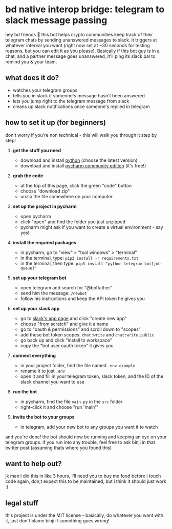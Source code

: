 # bd native interop bridge: telegram to slack message passing 

hey bd friends 👋 this bot helps crypto communities keep track of their telegram chats by sending unanswered messages to slack. it triggers at whatever interval you want (right now set at ~30 seconds for testing reasons, but you can edit it as you please). Basically if this bot guy is in a chat, and a partner message goes unanswered, it'll ping its slack pal to remind you & your team. 

## what does it do?

- watches your telegram groups
- tells you in slack if someone's message hasn't been answered
- lets you jump right to the telegram message from slack
- cleans up slack notifications once someone's replied in telegram

## how to set it up (for beginners)

don't worry if you're non technical  - this will walk you through it step by step!

1. **get the stuff you need**
   - download and install [python](https://www.python.org/downloads/) (choose the latest version)
   - download and install [pycharm community edition](https://www.jetbrains.com/pycharm/download/) (it's free!)

2. **grab the code**
   - at the top of this page, click the green "code" button
   - choose "download zip"
   - unzip the file somewhere on your computer

3. **set up the project in pycharm**
   - open pycharm
   - click "open" and find the folder you just unzipped
   - pycharm might ask if you want to create a virtual environment - say yes!

4. **install the required packages**
   - in pycharm, go to "view" > "tool windows" > "terminal"
   - in the terminal, type: `pip3 install -r requirements.txt`
   - in the terminal, then type: `pip3 install "python-telegram-bot[job-queue]"`

5. **set up your telegram bot**
   - open telegram and search for "@botfather"
   - send him the message: `/newbot`
   - follow his instructions and keep the API token he gives you

6. **set up your slack app**
   - go to [slack's app page](https://api.slack.com/apps) and click "create new app"
   - choose "from scratch" and give it a name
   - go to "oauth & permissions" and scroll down to "scopes"
   - add these bot token scopes: `chat:write` and `chat:write.public`
   - go back up and click "install to workspace"
   - copy the "bot user oauth token" it gives you

7. **connect everything**
   - in your project folder, find the file named `.env.example`
   - rename it to just `.env`
   - open it and fill in your telegram token, slack token, and the ID of the slack channel you want to use

8. **run the bot**
   - in pycharm, find the file `main.py` in the `src` folder
   - right-click it and choose "run 'main'"

9. **invite the bot to your groups**
   - in telegram, add your new bot to any groups you want it to watch

and you're done! the bot should now be running and keeping an eye on your telegram groups. if you run into any trouble, feel free to ask binji in that twitter post (assuming thats where you found this)

## want to help out?

jk man i did this in like 3 hours, i'll need you to buy me food before i touch code again, don;t expect this to be maintained, but i think it should just work :) 

## legal stuff

this project is under the MIT license - basically, do whatever you want with it, just don't blame binji if something goes wrong!
